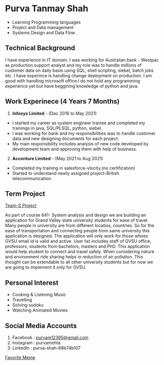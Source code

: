 # Purva Tanmay Shah
* Learning Programming languages
* Project and Data management
* Systems Design and Data Flow

## Technical Background
 I have experience in IT domain. I was working for Australian bank - Westpac as production support analyst and my role was to handle millions of customer data on daily basis using SQL, shell scripting, siebel, batch jobs etc. I have experince is handling change deployment on production. I am good with handling microsoft office.I do not hold any programming experience yet but have beggining knowledge of python and java.

## Work Experinece (4 Years 7 Months)
1. **Infosys Limited** - (Dec 2016 to May 2021)
 - I started my career as system engineer trainee and completed my trainings in java, SQL/PLSQL, python, siebel. 
 - I was working for bank and my responsibilities was to handle customer data and new designing documents for each project.
 - My main responsibility includes analysis of new code developed by development team and approving them with help of business. 
2. **Accenture Limited** - (May 2021 to Aug 2021)
 - Completed my training in salesforce-vlocity.(no certification)
 - Started to understand newly assigned project-British telecommunication.

## Term Project
[Team-S Project](https://purva8852.github.io/GVSU-CIS641-Team-S/ "Click for more details")

As part of course 641- System analysis and design we are building an application for Grand Valley state university students for ease of travel. Many people in university are from different locatios, countries. So for the ease of transportation and connecting people from same university this application is designed. The application will only work for those whoes GVSU email id is valid and active. User list includes staff of GVSU office, professors, students from bachelors, masters and PhD. This application would help student to connect and travel safely. When considering nature and environment ride sharing helps in reduction of air pollution. This thought can be extendable to all other university students but for now we are going to implement it only for GVSU. 

## Personal Interest
* Cooking & Listening Music
* Travelling
* Solving sudoku 
* Watching Animated Movies 

## Social Media Accounts
1. Facebook : purvam12395@gmail.com
2. Instagram : purvamehta
3. LinkedIn : purva-shah-68b74b107

[Favorite Meme](https://acotterized.medium.com/5-of-the-most-popular-memes-of-all-time-and-their-backstories-9a7e582666c8)

